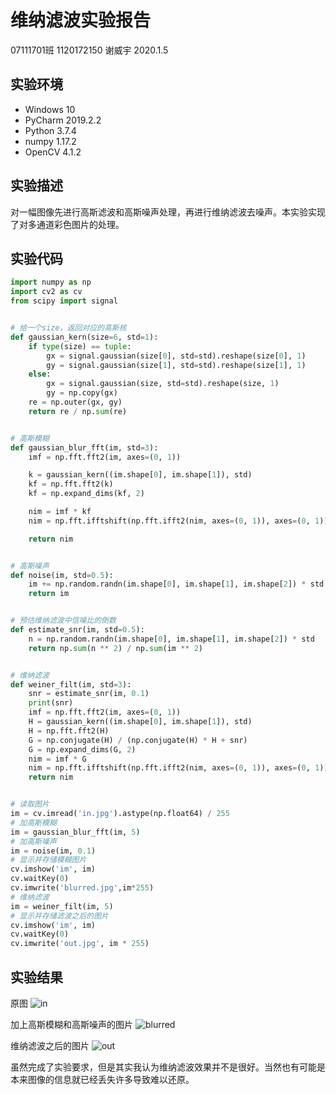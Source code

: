 # 维纳滤波实验报告
07111701班 1120172150 谢威宇
2020.1.5
## 实验环境
- Windows 10
- PyCharm 2019.2.2
- Python 3.7.4
- numpy 1.17.2
- OpenCV 4.1.2
## 实验描述
对一幅图像先进行高斯滤波和高斯噪声处理，再进行维纳滤波去噪声。本实验实现了对多通道彩色图片的处理。

## 实验代码

```python
import numpy as np
import cv2 as cv
from scipy import signal


# 给一个size，返回对应的高斯核
def gaussian_kern(size=6, std=1):
    if type(size) == tuple:
        gx = signal.gaussian(size[0], std=std).reshape(size[0], 1)
        gy = signal.gaussian(size[1], std=std).reshape(size[1], 1)
    else:
        gx = signal.gaussian(size, std=std).reshape(size, 1)
        gy = np.copy(gx)
    re = np.outer(gx, gy)
    return re / np.sum(re)


# 高斯模糊
def gaussian_blur_fft(im, std=3):
    imf = np.fft.fft2(im, axes=(0, 1))

    k = gaussian_kern((im.shape[0], im.shape[1]), std)
    kf = np.fft.fft2(k)
    kf = np.expand_dims(kf, 2)

    nim = imf * kf
    nim = np.fft.ifftshift(np.fft.ifft2(nim, axes=(0, 1)), axes=(0, 1)).real

    return nim


# 高斯噪声
def noise(im, std=0.5):
    im += np.random.randn(im.shape[0], im.shape[1], im.shape[2]) * std
    return im


# 预估维纳滤波中信噪比的倒数
def estimate_snr(im, std=0.5):
    n = np.random.randn(im.shape[0], im.shape[1], im.shape[2]) * std
    return np.sum(n ** 2) / np.sum(im ** 2)


# 维纳滤波
def weiner_filt(im, std=3):
    snr = estimate_snr(im, 0.1)
    print(snr)
    imf = np.fft.fft2(im, axes=(0, 1))
    H = gaussian_kern((im.shape[0], im.shape[1]), std)
    H = np.fft.fft2(H)
    G = np.conjugate(H) / (np.conjugate(H) * H + snr)
    G = np.expand_dims(G, 2)
    nim = imf * G
    nim = np.fft.ifftshift(np.fft.ifft2(nim, axes=(0, 1)), axes=(0, 1)).real
    return nim


# 读取图片
im = cv.imread('in.jpg').astype(np.float64) / 255
# 加高斯模糊
im = gaussian_blur_fft(im, 5)
# 加高斯噪声
im = noise(im, 0.1)
# 显示并存储模糊图片
cv.imshow('im', im)
cv.waitKey(0)
cv.imwrite('blurred.jpg',im*255)
# 维纳滤波
im = weiner_filt(im, 5)
# 显示并存储滤波之后的图片
cv.imshow('im', im)
cv.waitKey(0)
cv.imwrite('out.jpg', im * 255)


```

## 实验结果

原图
![in](in.jpg)

加上高斯模糊和高斯噪声的图片
![blurred](blurred.jpg)

维纳滤波之后的图片
![out](out.jpg)

虽然完成了实验要求，但是其实我认为维纳滤波效果并不是很好。当然也有可能是本来图像的信息就已经丢失许多导致难以还原。

